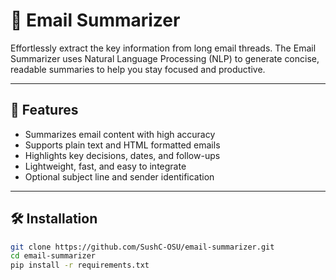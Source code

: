 # 📧 Email Summarizer

Effortlessly extract the key information from long email threads. The Email Summarizer uses Natural Language Processing (NLP) to generate concise, readable summaries to help you stay focused and productive.

---

## 🚀 Features

- Summarizes email content with high accuracy
- Supports plain text and HTML formatted emails
- Highlights key decisions, dates, and follow-ups
- Lightweight, fast, and easy to integrate
- Optional subject line and sender identification

---

## 🛠 Installation

```bash
git clone https://github.com/SushC-OSU/email-summarizer.git
cd email-summarizer
pip install -r requirements.txt
